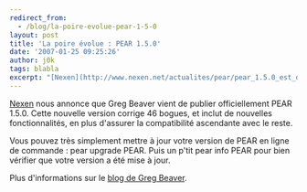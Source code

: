 ```yaml
---
redirect_from:
  - /blog/la-poire-evolue-pear-1-5-0
layout: post
title: 'La poire évolue : PEAR 1.5.0'
date: '2007-01-25 09:25:26'
author: j0k
tags: blabla
excerpt: "[Nexen](http://www.nexen.net/actualites/pear/pear_1.5.0_est_disponible.php) nous annonce que Greg Beaver vient de publier officiellement PEAR 1.5.0.      \nCette nouvelle version corrige 46 bogues, et inclut de nouvelles fonctionnalités, en plus d'assurer la compatibilité ascendante avec le reste.  \n  \nVous pouvez très simplement mettre à jour      …"
---
```


[Nexen](http://www.nexen.net/actualites/pear/pear_1.5.0_est_disponible.php) nous annonce que Greg Beaver vient de publier officiellement PEAR 1.5.0.
Cette nouvelle version corrige 46 bogues, et inclut de nouvelles fonctionnalités, en plus d'assurer la compatibilité ascendante avec le reste.

Vous pouvez très simplement mettre à jour votre version de PEAR en ligne de commande : pear upgrade PEAR. Puis un p'tit pear info PEAR pour bien vérifier que votre version a été mise à jour.

Plus d'informations sur le [blog de Greg Beaver](http://greg.chiaraquartet.net/archives/163-pear-1.5.0-out-today-pushes-the-envelope.html).

